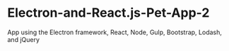 # Electron-and-React.js-Pet-App-2
App using the Electron framework, React, Node, Gulp, Bootstrap, Lodash, and jQuery 
